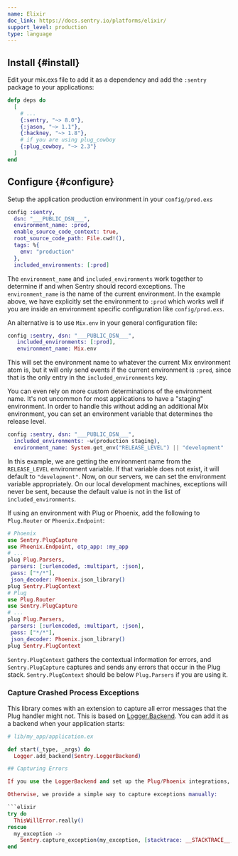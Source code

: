 ```yaml
---
name: Elixir
doc_link: https://docs.sentry.io/platforms/elixir/
support_level: production
type: language
---
```


## Install {#install}

Edit your mix.exs file to add it as a dependency and add the `:sentry` package to your applications:

```elixir
defp deps do
  [
    # ...
    {:sentry, "~> 8.0"},
    {:jason, "~> 1.1"},
    {:hackney, "~> 1.8"},
    # if you are using plug_cowboy
    {:plug_cowboy, "~> 2.3"}
  ]
end
```

## Configure {#configure}

Setup the application production environment in your `config/prod.exs`

```elixir
config :sentry,
  dsn: "___PUBLIC_DSN___",
  environment_name: :prod,
  enable_source_code_context: true,
  root_source_code_path: File.cwd!(),
  tags: %{
    env: "production"
  },
  included_environments: [:prod]
```

The `environment_name` and `included_environments` work together to determine if and when Sentry should record exceptions. The `environment_name` is the name of the current environment. In the example above, we have explicitly set the environment to `:prod` which works well if you are inside an environment specific configuration like `config/prod.exs`.

An alternative is to use `Mix.env` in your general configuration file:

```elixir
config :sentry, dsn: "___PUBLIC_DSN___",
   included_environments: [:prod],
   environment_name: Mix.env
```

This will set the environment name to whatever the current Mix environment atom is, but it will only send events if the current environment is `:prod`, since that is the only entry in the `included_environments` key.

You can even rely on more custom determinations of the environment name. It's not uncommon for most applications to have a "staging" environment. In order to handle this without adding an additional Mix environment, you can set an environment variable that determines the release level.

```elixir
config :sentry, dsn: "___PUBLIC_DSN___",
  included_environments: ~w(production staging),
  environment_name: System.get_env("RELEASE_LEVEL") || "development"
```

In this example, we are getting the environment name from the `RELEASE_LEVEL` environment variable. If that variable does not exist, it will default to `"development"`. Now, on our servers, we can set the environment variable appropriately. On our local development machines, exceptions will never be sent, because the default value is not in the list of `included_environments`.

If using an environment with Plug or Phoenix, add the following to `Plug.Router` or `Phoenix.Endpoint`:

```elixir
# Phoenix
use Sentry.PlugCapture
use Phoenix.Endpoint, otp_app: :my_app
# ...
plug Plug.Parsers,
 parsers: [:urlencoded, :multipart, :json],
 pass: ["*/*"],
 json_decoder: Phoenix.json_library()
plug Sentry.PlugContext
# Plug
use Plug.Router
use Sentry.PlugCapture
# ...
plug Plug.Parsers,
 parsers: [:urlencoded, :multipart, :json],
 pass: ["*/*"],
 json_decoder: Phoenix.json_library()
plug Sentry.PlugContext
```

`Sentry.PlugContext` gathers the contextual information for errors, and `Sentry.PlugCapture` captures and sends any errors that occur in the Plug stack. `Sentry.PlugContext` should be below `Plug.Parsers` if you are using it.

### Capture Crashed Process Exceptions

This library comes with an extension to capture all error messages that the Plug handler might not.  This is based on [Logger.Backend](https://hexdocs.pm/logger/Logger.html#module-backends). You can add it as a backend when your application starts:

```elixir
# lib/my_app/application.ex

def start(_type, _args) do
  Logger.add_backend(Sentry.LoggerBackend)

## Capturing Errors

If you use the LoggerBackend and set up the Plug/Phoenix integrations, all errors will bubble up to Sentry.

Otherwise, we provide a simple way to capture exceptions manually:

```elixir
try do
  ThisWillError.really()
rescue
  my_exception ->
    Sentry.capture_exception(my_exception, [stacktrace: __STACKTRACE__, extra: %{extra: information}])
end
```
